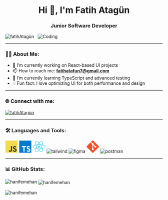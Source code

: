 <h1 align="center">Hi 👋, I'm Fatih Atagün</h1>
<h3 align="center"> Junior Software Developer </h3>

<img align="right" alt="Coding" width="400" src="https://cdn.dribbble.com/users/1162077/screenshots/3848914/programmer.gif">

<p align="left"> 
  <img src="https://komarev.com/ghpvc/?username=fatihAtagün&label=Profile%20views&color=0e75b6&style=flat" alt="fatihAtagün" /> 
</p>


---

### 🧑‍💻 About Me:
- 💼 I’m currently working on React-based UI projects  
- 📫 How to reach me: **fatihatafun7@gmail.com**  
- 🧠 I’m currently learning TypeScript and advanced testing
- 💡 Fun fact: I love optimizing UI for both performance and design

---

### 🌐 Connect with me:
<p align="left">
  <a href="https://www.linkedin.com/in/fatih-atagun" target="blank">
    <img align="center" src="https://cdn.jsdelivr.net/npm/simple-icons@v5/icons/linkedin.svg" alt="fatihAtagün" height="30" width="40" />
  </a>
</p>

---

### 🛠️ Languages and Tools:
<p align="left">
  <img src="https://raw.githubusercontent.com/devicons/devicon/master/icons/javascript/javascript-original.svg" alt="javascript" width="40" height="40"/>
  <img src="https://raw.githubusercontent.com/devicons/devicon/master/icons/typescript/typescript-original.svg" alt="typescript" width="40" height="40"/>
  <img src="https://raw.githubusercontent.com/devicons/devicon/master/icons/react/react-original.svg" alt="react" width="40" height="40"/>
  <img src="https://www.vectorlogo.zone/logos/tailwindcss/tailwindcss-icon.svg" alt="tailwind" width="40" height="40"/>
  <img src="https://www.vectorlogo.zone/logos/figma/figma-icon.svg" alt="figma" width="40" height="40"/>
  <img src="https://raw.githubusercontent.com/devicons/devicon/master/icons/git/git-original.svg" alt="git" width="40" height="40"/>
  <img src="https://www.vectorlogo.zone/logos/postman/postman-icon.svg" alt="postman" width="40" height="40"/>
</p>

---

### 📊 GitHub Stats:

<p><img align="left" src="https://github-readme-stats.vercel.app/api/top-langs?username=hanifemehan&show_icons=true&locale=en&layout=compact" alt="hanifemehan" /></p>

<p>&nbsp;<img align="center" src="https://github-readme-stats.vercel.app/api?username=hanifemehan&show_icons=true&locale=en" alt="hanifemehan" /></p>

<p><img align="center" src="https://github-readme-streak-stats.herokuapp.com/?user=hanifemehan&" alt="hanifemehan" /></p>
